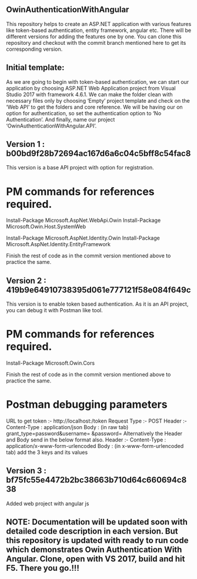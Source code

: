 ## OwinAuthenticationWithAngular

This repository helps to create an ASP.NET application with various features like token-based authentication, entity framework, angular etc. There will be different versions for adding the features one by one. You can clone this repository and checkout with the commit branch mentioned here to get its corresponding version.

## Initial template: 

As we are going to begin with token-based authentication, we can start our application by choosing ASP.NET Web Application project from Visual Studio 2017 with framework 4.6.1.  We can make the folder clean with necessary files only by choosing ‘Empty’ project template and check on the ‘Web API’ to get the folders and core reference. We will be having our on option for authentication, so set the authentication option to ‘No Authentication’. And finally, name our project ‘OwinAuthenticationWithAngular.API’.

## Version 1 : b00bd9f28b72694ac167d6a6c04c5bff8c54fac8

This version is a base API project with option for registration. 

# PM commands for references required.

Install-Package Microsoft.AspNet.WebApi.Owin 
Install-Package Microsoft.Owin.Host.SystemWeb 

Install-Package Microsoft.AspNet.Identity.Owin
Install-Package Microsoft.AspNet.Identity.EntityFramework

Finish the rest of code as in the commit version mentioned above to practice the same.

## Version 2 : 419b9e64910738395d061e777121f58e084f649c

This version is to enable token based authentication. As it is an API project, you can debug it with Postman like tool.

# PM commands for references required.

Install-Package Microsoft.Owin.Cors

Finish the rest of code as in the commit version mentioned above to practice the same.

# Postman debugging parameters

URL to get token :- http://localhost:<port>/token
Request Type :- POST
Header :- Content-Type : application/json
Body : (in raw tab) grant_type=password&username=<your username> &password=<your password>
Alternatively the Header and Body send in the below format also.
Header :- Content-Type : application/x-www-form-urlencoded
Body : (in x-www-form-urlencoded tab) add the 3 keys and its values

## Version 3 : bf75fc55e4472b2bc38663b710d64c660694c838

Added web project with angular js

## NOTE: Documentation will be updated soon with detailed code description in each version. But this repository is updated with ready to run code which demonstrates Owin Authentication With Angular. Clone, open with VS 2017, build and hit F5. There you go.!!!
